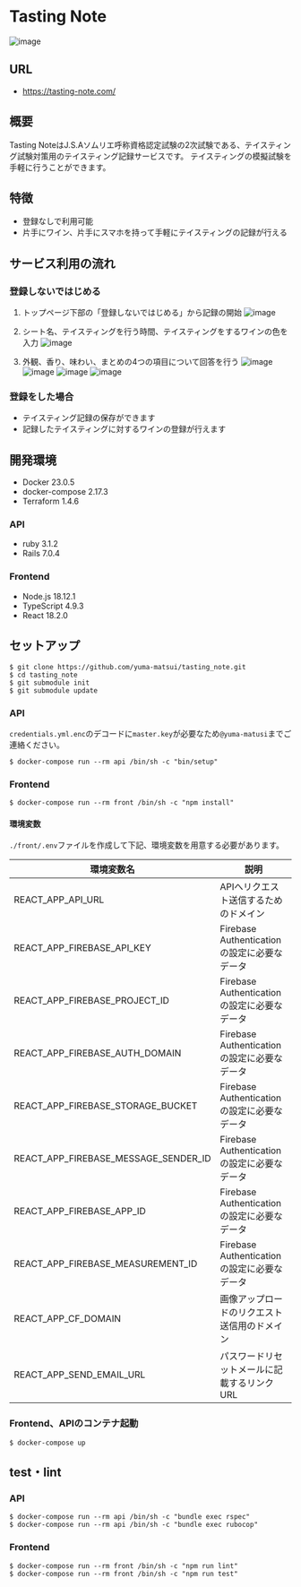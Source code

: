 # Tasting Note
![image](https://github.com/yuma-matsui/tasting_note/assets/70259961/c56284ae-9735-4ee8-8f56-21ce9c097ec7)

## URL
* https://tasting-note.com/

## 概要
Tasting NoteはJ.S.Aソムリエ呼称資格認定試験の2次試験である、テイスティング試験対策用のテイスティング記録サービスです。
テイスティングの模擬試験を手軽に行うことができます。

## 特徴
- 登録なしで利用可能
- 片手にワイン、片手にスマホを持って手軽にテイスティングの記録が行える

## サービス利用の流れ

### 登録しないではじめる

1. トップページ下部の「登録しないではじめる」から記録の開始
![image](https://github.com/yuma-matsui/tasting_note/assets/70259961/c463ea66-8cd9-4193-bfe5-228f99c6058c)

2. シート名、テイスティングを行う時間、テイスティングをするワインの色を入力
![image](https://github.com/yuma-matsui/tasting_note/assets/70259961/522402d6-d674-44dd-981e-70bdc2dd3dc0)

3. 外観、香り、味わい、まとめの4つの項目について回答を行う
![image](https://github.com/yuma-matsui/tasting_note/assets/70259961/ae835281-2fde-4d71-bda9-4413b137ad8b)
![image](https://github.com/yuma-matsui/tasting_note/assets/70259961/4250b440-f310-4800-9ebc-488a7049b4b2)
![image](https://github.com/yuma-matsui/tasting_note/assets/70259961/109c79e8-27ac-44b6-909d-1915958a4420)
![image](https://github.com/yuma-matsui/tasting_note/assets/70259961/e2497a42-9595-4dea-81ad-2d4fade4d861)

### 登録をした場合
- テイスティング記録の保存ができます
- 記録したテイスティングに対するワインの登録が行えます

## 開発環境
* Docker 23.0.5
* docker-compose 2.17.3
* Terraform 1.4.6

### API
* ruby 3.1.2
* Rails 7.0.4

### Frontend
* Node.js 18.12.1
* TypeScript 4.9.3
* React 18.2.0

## セットアップ
```shell
$ git clone https://github.com/yuma-matsui/tasting_note.git
$ cd tasting_note
$ git submodule init
$ git submodule update
```

### API
`credentials.yml.enc`のデコードに`master.key`が必要なため`@yuma-matusi`までご連絡ください。

```shell
$ docker-compose run --rm api /bin/sh -c "bin/setup"
```

### Frontend
```shell
$ docker-compose run --rm front /bin/sh -c "npm install"
```

#### 環境変数
`./front/.env`ファイルを作成して下記、環境変数を用意する必要があります。

|  環境変数名  |  説明  |
| ---- | ---- |
|  REACT_APP_API_URL  |  APIへリクエスト送信するためのドメイン  |
|  REACT_APP_FIREBASE_API_KEY  |  Firebase Authenticationの設定に必要なデータ  |
|  REACT_APP_FIREBASE_PROJECT_ID  |  Firebase Authenticationの設定に必要なデータ  |
|  REACT_APP_FIREBASE_AUTH_DOMAIN  |  Firebase Authenticationの設定に必要なデータ  |
|  REACT_APP_FIREBASE_STORAGE_BUCKET  |  Firebase Authenticationの設定に必要なデータ  |
|  REACT_APP_FIREBASE_MESSAGE_SENDER_ID  |  Firebase Authenticationの設定に必要なデータ  |
|  REACT_APP_FIREBASE_APP_ID  |  Firebase Authenticationの設定に必要なデータ  |
|  REACT_APP_FIREBASE_MEASUREMENT_ID  |  Firebase Authenticationの設定に必要なデータ  |
|  REACT_APP_CF_DOMAIN  | 画像アップロードのリクエスト送信用のドメイン  |
|  REACT_APP_SEND_EMAIL_URL  |  パスワードリセットメールに記載するリンクURL  | 

### Frontend、APIのコンテナ起動
```shell
$ docker-compose up
```

## test・lint

### API

```shell
$ docker-compose run --rm api /bin/sh -c "bundle exec rspec"
$ docker-compose run --rm api /bin/sh -c "bundle exec rubocop"
```

### Frontend

```shell
$ docker-compose run --rm front /bin/sh -c "npm run lint"
$ docker-compose run --rm front /bin/sh -c "npm run test"
```
